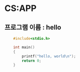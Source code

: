 # CS:APP

## 프로그램 이름 : hello  
  
```c
    #include<stdio.h>

    int main() 
    {
        printf("hello, world\n");
        return 0;
    }
```

